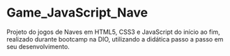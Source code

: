 # Game_JavaScript_Nave

Projeto do jogos de Naves em HTML5, CSS3 e JavaScript do início ao fim, realizado durante bootcamp na DIO, utilizando a didática passo a passo em seu desenvolvimento.
